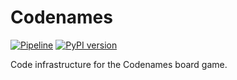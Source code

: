 # Codenames

[![Pipeline](https://github.com/asaf-kali/codenames/actions/workflows/pipeline.yml/badge.svg)](https://github.com/asaf-kali/codenames/actions/workflows/pipeline.yml)
[![PyPI version](https://badge.fury.io/py/codenames.svg)](https://badge.fury.io/py/codenames)

Code infrastructure for the Codenames board game.
